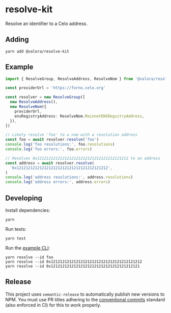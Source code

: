# resolve-kit

Resolve an identifier to a Celo address.

## Adding

```
yarn add @valora/resolve-kit
```

## Example

```ts
import { ResolveGroup, ResolveAddress, ResolveNom } from '@valora/resolve-kit'

const providerUrl = 'https://forno.celo.org'

const resolver = new ResolveGroup([
  new ResolveAddress(),
  new ResolveNom({
    providerUrl,
    ensRegistryAddress: ResolveNom.MainnetENSRegsitryAddress,
  }),
])

// Likely resolve 'foo' to a nom with a resolution address
const foo = await resolver.resolve('foo')
console.log('foo resolutions:', foo.resolutions)
console.log('foo errors:', foo.errors)

// Resolves 0x1212121212121212121212121212121212121212 to an address
const address = await resolver.resolve(
  '0x1212121212121212121212121212121212121212',
)
console.log('address resolutions:', address.resolutions)
console.log('address errors:', address.errors)
```

## Developing

Install dependencies:

```
yarn
```

Run tests:

```
yarn test
```

Run the [example CLI](scripts/resolve.ts):

```
yarn resolve --id foo
yarn resolve --id 0x1212121212121212121212121212121212121212
yarn resolve --id 0x121212121212121212121212121212121212121
```

## Release

This project uses `semantic-release` to automatically publish new versions to NPM. You must use PR titles adhering to the [conventional commits](https://www.conventionalcommits.org/en/v1.0.0/) 
standard (also enforced in CI) for this to work properly.
